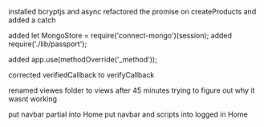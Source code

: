 installed bcryptjs and async
refactored the promise on createProducts and added a catch

added let MongoStore = require('connect-mongo')(session);
added require('./lib/passport');

added app.use(methodOverride('_method'));

corrected verifiedCallback to verifyCallback

renamed viewes folder to views after 45 minutes trying to figure out why it wasnt working

put navbar partial into Home
put navbar and scripts into logged in Home


